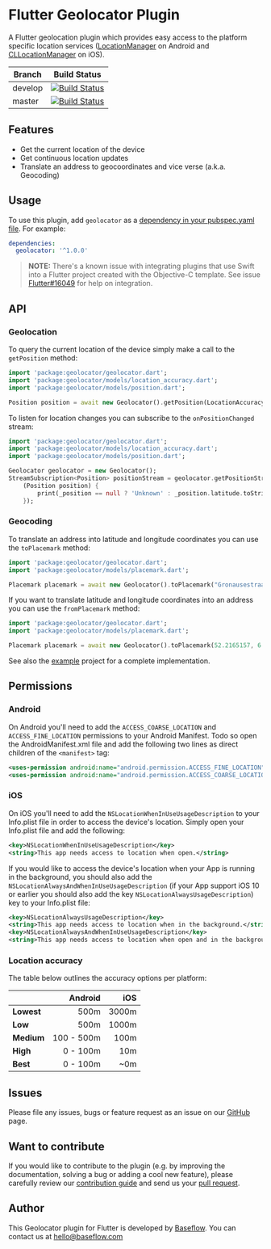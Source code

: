 # Flutter Geolocator Plugin

A Flutter geolocation plugin which provides easy access to the platform specific location services ([LocationManager](https://developer.android.com/reference/android/location/LocationManager) on Android and [CLLocationManager](https://developer.apple.com/documentation/corelocation/cllocationmanager) on iOS).

Branch  | Build Status 
------- | ------------
develop | [![Build Status](https://travis-ci.com/BaseflowIT/flutter-geolocator.svg?branch=develop)](https://travis-ci.com/BaseflowIT/flutter-geolocator)
master  | [![Build Status](https://travis-ci.com/BaseflowIT/flutter-geolocator.svg?branch=master)](https://travis-ci.com/BaseflowIT/flutter-geolocator)

## Features

* Get the current location of the device
* Get continuous location updates
* Translate an address to geocoordinates and vice verse (a.k.a. Geocoding)

## Usage

To use this plugin, add `geolocator` as a [dependency in your pubspec.yaml file](https://flutter.io/platform-plugins/). For example:

```yaml
dependencies:
  geolocator: '^1.0.0'
```

> **NOTE:** There's a known issue with integrating plugins that use Swift into a Flutter project created with the Objective-C template. See issue [Flutter#16049](https://github.com/flutter/flutter/issues/16049) for help on integration.

## API

### Geolocation

To query the current location of the device simply make a call to the `getPosition` method:

``` dart
import 'package:geolocator/geolocator.dart';
import 'package:geolocator/models/location_accuracy.dart';
import 'package:geolocator/models/position.dart';

Position position = await new Geolocator().getPosition(LocationAccuracy.High);
```

To listen for location changes you can subscribe to the `onPositionChanged` stream:

``` dart
import 'package:geolocator/geolocator.dart';
import 'package:geolocator/models/location_accuracy.dart';
import 'package:geolocator/models/position.dart';

Geolocator geolocator = new Geolocator();
StreamSubscription<Position> positionStream = geolocator.getPositionStream(LocationAccuracy.High).listen(
    (Position position) {
        print(_position == null ? 'Unknown' : _position.latitude.toString() + ', ' + _position.longitude.toString());
    });
```

### Geocoding

To translate an address into latitude and longitude coordinates you can use the `toPlacemark` method:

``` dart
import 'package:geolocator/geolocator.dart';
import 'package:geolocator/models/placemark.dart';

Placemark placemark = await new Geolocator().toPlacemark("Gronausestraat 710, Enschede");
```

If you want to translate latitude and longitude coordinates into an address you can use the `fromPlacemark` method:

``` dart
import 'package:geolocator/geolocator.dart';
import 'package:geolocator/models/placemark.dart';

Placemark placemark = await new Geolocator().toPlacemark(52.2165157, 6.9437819);
```

See also the [example](example/lib/main.dart) project for a complete implementation.

## Permissions

### Android

On Android you'll need to add the `ACCESS_COARSE_LOCATION` and `ACCESS_FINE_LOCATION` permissions to your Android Manifest. Todo so open the AndroidManifest.xml file and add the following two lines as direct children of the `<manifest>` tag:

``` xml
<uses-permission android:name="android.permission.ACCESS_FINE_LOCATION" />
<uses-permission android:name="android.permission.ACCESS_COARSE_LOCATION" />
```

### iOS

On iOS you'll need to add the `NSLocationWhenInUseUsageDescription` to your Info.plist file in order to access the device's location. Simply open your Info.plist file and add the following:

``` xml
<key>NSLocationWhenInUseUsageDescription</key>
<string>This app needs access to location when open.</string>
```

If you would like to access the device's location when your App is running in the background, you should also add the `NSLocationAlwaysAndWhenInUseUsageDescription` (if your App support iOS 10 or earlier you should also add the key `NSLocationAlwaysUsageDescription`) key to your Info.plist file:

``` xml
<key>NSLocationAlwaysUsageDescription</key>
<string>This app needs access to location when in the background.</string>
<key>NSLocationAlwaysAndWhenInUseUsageDescription</key>
<string>This app needs access to location when open and in the background.</string>
```

### Location accuracy

The table below outlines the accuracy options per platform:

|            | Android    | iOS   |
|------------|-----------:|------:|
| **Lowest** | 500m       | 3000m |
| **Low**    | 500m       | 1000m |    
| **Medium** | 100 - 500m | 100m  |
| **High**   | 0 - 100m   | 10m   |
| **Best**   | 0 - 100m   | ~0m   |

## Issues

Please file any issues, bugs or feature request as an issue on our [GitHub](https://github.com/BaseflowIT/flutter-geolocator/issues) page.

## Want to contribute

If you would like to contribute to the plugin (e.g. by improving the documentation, solving a bug or adding a cool new feature), please carefully review our [contribution guide](CONTRIBUTING.md) and send us your [pull request](https://github.com/BaseflowIT/flutter-geolocator/pulls).

## Author

This Geolocator plugin for Flutter is developed by [Baseflow](https://baseflow.com). You can contact us at <hello@baseflow.com>